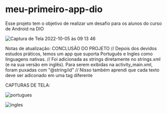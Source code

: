 # meu-primeiro-app-dio
Esse projeto tem o objetivo de realizar um desafio para os alunos do curso de Android na DIO

![Captura de Tela 2022-10-05 às 09 13 46](https://user-images.githubusercontent.com/5827265/194057951-ee31a6b9-fe7c-4408-89c7-6cd2cef91bd1.png)

Notas de atualização: CONCLUSÃO DO PROJETO
// Depois dos devidos estudos práticos, temos um app que suporta Português e Ingles como linguagens nativas.
// Foi adicionada as strings diretamente no strings.xml (e na sua versão em inglês). Para serem exibidas na activity_main.xml, foram puxadas com "@string/id"
// Nisso também aprendi que cada texto deve ser adiconado em uma tag <TextView /> diferente

CAPTURAS DE TELA:

![portugues](https://github.com/rafaseron/meu-primeiro-app-dio/assets/63885470/b77a05b3-ba42-4da8-b7eb-36613a2617d9)

![ingles](https://github.com/rafaseron/meu-primeiro-app-dio/assets/63885470/e8a40a89-38cd-42ae-bac1-c9c6388c319f)
